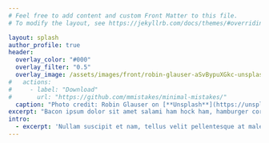 ```yaml
---
# Feel free to add content and custom Front Matter to this file.
# To modify the layout, see https://jekyllrb.com/docs/themes/#overriding-theme-defaults

layout: splash
author_profile: true
header:
  overlay_color: "#000"
  overlay_filter: "0.5"
  overlay_image: /assets/images/front/robin-glauser-aSvBypuXGkc-unsplash.jpg
#   actions:
#     - label: "Download"
#       url: "https://github.com/mmistakes/minimal-mistakes/"
  caption: "Photo credit: Robin Glauser on [**Unsplash**](https://unsplash.com/collections/96RtgfUp8n8/internet-of-things-(iot)?utm_source=unsplash&utm_medium=referral&utm_content=creditCopyText)"
excerpt: "Bacon ipsum dolor sit amet salami ham hock ham, hamburger corned beef short ribs kielbasa biltong t-bone drumstick tri-tip tail sirloin pork chop."
intro: 
  - excerpt: 'Nullam suscipit et nam, tellus velit pellentesque at malesuada, enim eaque. Quis nulla, netus tempor in diam gravida tincidunt, *proin faucibus* voluptate felis id sollicitudin. Centered with `type="center"`'
---
```

